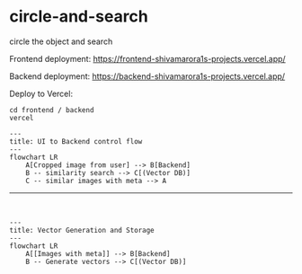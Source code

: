 # circle-and-search
circle the object and search


Frontend deployment: 
https://frontend-shivamarora1s-projects.vercel.app/

Backend deployment:
https://backend-shivamarora1s-projects.vercel.app/

Deploy to Vercel:
```
cd frontend / backend
vercel             
```


```mermaid
---
title: UI to Backend control flow
---
flowchart LR
    A[Cropped image from user] --> B[Backend]
    B -- similarity search --> C[(Vector DB)]
    C -- similar images with meta --> A
```
<hr>
<br>


```mermaid
---
title: Vector Generation and Storage
---
flowchart LR
    A[[Images with meta]] --> B[Backend]
    B -- Generate vectors --> C[(Vector DB)]

```